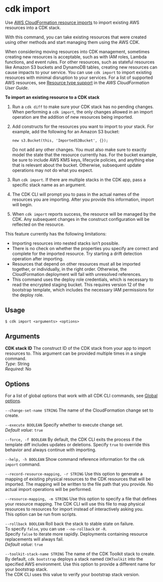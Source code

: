 # cdk import<a name="ref-cli-cmd-import"></a>

Use [AWS CloudFormation resource imports](https://docs.aws.amazon.com/AWSCloudFormation/latest/UserGuide/resource-import.html) to import existing AWS resources into a CDK stack.

With this command, you can take existing resources that were created using other methods and start managing them using the AWS CDK.

When considering moving resources into CDK management, sometimes creating new resources is acceptable, such as with IAM roles, Lambda functions, and event rules. For other resources, such as stateful resources like Amazon S3 buckets and DynamoDB tables, creating new resources can cause impacts to your service. You can use `cdk import` to import existing resources with minimal disruption to your services. For a list of supported AWS resources, see [Resource type support](https://docs.aws.amazon.com/AWSCloudFormation/latest/UserGuide/resource-import-supported-resources.html) in the *AWS CloudFormation User Guide*.

**To import an existing resource to a CDK stack**

1. Run a `cdk diff` to make sure your CDK stack has no pending changes. When performing a `cdk import`, the only changes allowed in an import operation are the addition of new resources being imported.

1. Add constructs for the resources you want to import to your stack. For example, add the following for an Amazon S3 bucket:

   ```
   new s3.Bucket(this, 'ImportedS3Bucket', {});
   ```

   Do not add any other changes. You must also make sure to exactly model the state that the resource currently has. For the bucket example, be sure to include AWS KMS keys, lifecycle policies, and anything else that is relevant about the bucket. Otherwise, subsequent update operations may not do what you expect.

1. Run `cdk import`. If there are multiple stacks in the CDK app, pass a specific stack name as an argument.

1. The CDK CLI will prompt you to pass in the actual names of the resources you are importing. After you provide this information, import will begin.

1. When `cdk import` reports success, the resource will be managed by the CDK. Any subsequent changes in the construct configuration will be reflected on the resource.

This feature currently has the following limitations:
+ Importing resources into nested stacks isn’t possible.
+ There is no check on whether the properties you specify are correct and complete for the imported resource. Try starting a drift detection operation after importing.
+ Resources that depend on other resources must all be imported together, or individually, in the right order. Otherwise, the CloudFormation deployment will fail with unresolved references.
+ This command uses the deploy role credentials, which is necessary to read the encrypted staging bucket. This requires version 12 of the bootstrap template, which includes the necessary IAM permissions for the deploy role.

## Usage<a name="ref-cli-cmd-import-usage"></a>

```
$ cdk import <arguments> <options>
```

## Arguments<a name="ref-cli-cmd-import-args"></a>

**CDK stack ID**  <a name="ref-cli-cmd-import-args-stack-name"></a>
The construct ID of the CDK stack from your app to import resources to. This argument can be provided multiple times in a single command.  
*Type*: String  
*Required*: No

## Options<a name="ref-cli-cmd-import-options"></a>

For a list of global options that work with all CDK CLI commands, see [Global options](ref-cli-cmd.md#ref-cli-cmd-options).

`--change-set-name STRING`  <a name="ref-cli-cmd-import-options-change-set-name"></a>
The name of the CloudFormation change set to create.

`--execute BOOLEAN`  <a name="ref-cli-cmd-import-options-execute"></a>
Specify whether to execute change set.  
*Default value*: `true`

`--force, -f BOOLEAN`  <a name="ref-cli-cmd-import-options-force"></a>
By default, the CDK CLI exits the process if the template diff includes updates or deletions. Specify `true` to override this behavior and always continue with importing.

`--help, -h BOOLEAN`  <a name="ref-cli-cmd-import-options-help"></a>
Show command reference information for the `cdk import` command.

`--record-resource-mapping, -r STRING`  <a name="ref-cli-cmd-import-options-record-resource-mapping"></a>
Use this option to generate a mapping of existing physical resources to the CDK resources that will be imported. The mapping will be written to the file path that you provide. No actual import operations will be performed. 

`--resource-mapping, -m STRING`  <a name="ref-cli-cmd-import-options-resource-mapping"></a>
Use this option to specify a file that defines your resource mapping. The CDK CLI will use this file to map physical resources to resources for import instead of interactively asking you.  
This option can be run from scripts.

`--rollback BOOLEAN`  <a name="ref-cli-cmd-import-options-rollback"></a>
Roll back the stack to stable state on failure.  
To specify `false`, you can use `--no-rollback` or `-R`.  
Specify `false` to iterate more rapidly. Deployments containing resource replacements will always fail.   
*Default value*: `true`

`--toolkit-stack-name STRING`  <a name="ref-cli-cmd-import-options-toolkit-stack-name"></a>
The name of the CDK Toolkit stack to create.  
By default, `cdk bootstrap` deploys a stack named `CDKToolkit` into the specified AWS environment. Use this option to provide a different name for your bootstrap stack.  
The CDK CLI uses this value to verify your bootstrap stack version.
